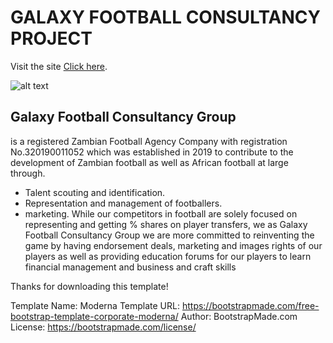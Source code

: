 # GALAXY FOOTBALL CONSULTANCY PROJECT
Visit the site [Click here](https://galaxyfootballconsultanc-70797.web.app/index.html).

![alt text](https://firebasestorage.googleapis.com/v0/b/nmfirebaseproject-ea20f.appspot.com/o/galaxySite1.PNG?alt=media&token=7c55b8d5-3140-464b-83da-d27b34f18e75)

## Galaxy Football Consultancy Group
is a registered Zambian Football Agency Company with registration No.320190011052 which was established in 2019 to contribute to the development of Zambian football as well as African football at large through.

* Talent scouting and identification.
* Representation and management of footballers.
* marketing.
While our competitors in football are solely focused on representing and getting % shares on player transfers, we as Galaxy Football Consultancy Group we are more committed to reinventing the game by having endorsement deals, marketing and images rights of our players as well as providing education forums for our players to learn financial management and business and craft skills

Thanks for downloading this template!

Template Name: Moderna
Template URL: https://bootstrapmade.com/free-bootstrap-template-corporate-moderna/
Author: BootstrapMade.com
License: https://bootstrapmade.com/license/
